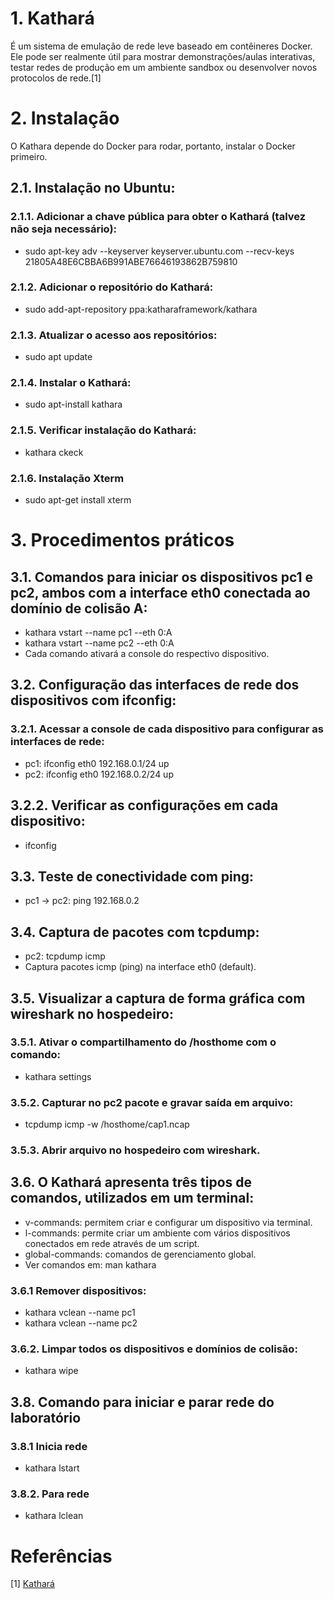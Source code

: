 # 1. Kathará
É um sistema de emulação de rede leve baseado em contêineres Docker. Ele pode ser realmente útil para mostrar demonstrações/aulas interativas, testar redes de produção em um ambiente sandbox ou desenvolver novos protocolos de rede.[1] 

# 2. Instalação
O Kathara depende do Docker para rodar, portanto, instalar o Docker primeiro.

## 2.1. Instalação no Ubuntu:
### 2.1.1. Adicionar a chave pública para obter o Kathará (talvez não seja necessário): 
- sudo apt-key adv --keyserver keyserver.ubuntu.com --recv-keys 21805A48E6CBBA6B991ABE76646193862B759810
### 2.1.2. Adicionar o repositório do Kathará:
- sudo add-apt-repository ppa:katharaframework/kathara
### 2.1.3. Atualizar o acesso aos repositórios:
- sudo apt update
### 2.1.4. Instalar o Kathará:
- sudo apt-install kathara
### 2.1.5. Verificar instalação do Kathará:
- kathara ckeck 
### 2.1.6. Instalação Xterm
- sudo apt-get install xterm

# 3. Procedimentos práticos
## 3.1. Comandos para iniciar os dispositivos pc1 e pc2, ambos com a interface eth0 conectada ao domínio de colisão A:
- kathara vstart --name pc1 --eth 0:A
- kathara vstart --name pc2 --eth 0:A
- Cada comando ativará a console do respectivo dispositivo.
## 3.2. Configuração das interfaces de rede dos dispositivos com ifconfig:
### 3.2.1. Acessar a console de cada dispositivo para configurar as interfaces de rede:
- pc1: ifconfig eth0 192.168.0.1/24 up
- pc2: ifconfig eth0 192.168.0.2/24 up
## 3.2.2. Verificar as configurações em cada dispositivo:
- ifconfig
## 3.3. Teste de conectividade com ping:
- pc1 -> pc2: ping 192.168.0.2
## 3.4. Captura de pacotes com tcpdump:
- pc2: tcpdump icmp
- Captura pacotes icmp (ping) na interface eth0 (default).
## 3.5. Visualizar a captura de forma gráfica com wireshark no hospedeiro:
### 3.5.1. Ativar o compartilhamento do /hosthome com o comando:
- kathara settings
### 3.5.2. Capturar no pc2 pacote e gravar saída em arquivo:
- tcpdump icmp -w /hosthome/cap1.ncap
### 3.5.3. Abrir arquivo no hospedeiro com wireshark.
## 3.6. O Kathará apresenta três tipos de comandos, utilizados em um terminal:
- v-commands: permitem criar e configurar um dispositivo via terminal.
- l-commands: permite criar um ambiente com vários dispositivos conectados em rede através de um script.
- global-commands: comandos de gerenciamento global.
- Ver comandos em: man kathara
### 3.6.1 Remover dispositivos:
- kathara vclean --name pc1
- kathara vclean --name pc2
### 3.6.2. Limpar todos os dispositivos e domínios de colisão:
- kathara wipe
## 3.8. Comando para iniciar e parar rede do laboratório
### 3.8.1 Inicia rede
- kathara lstart
### 3.8.2. Para rede
- kathara lclean

# Referências
[1] [Kathará](https://github.com/KatharaFramework/Kathara)
 
